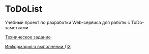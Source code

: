 # ToDoList

Учебный проект по разработки Web-сервиса для работы с ToDo-заметками.

[Техническое задание](./docs/technical_task.md)

[Информация о выполнении ДЗ](./docs/lesson_001.md)